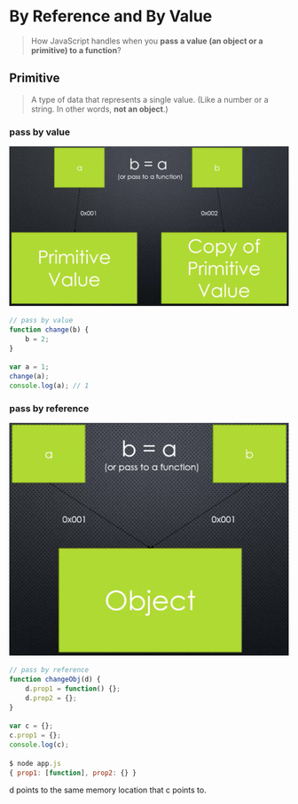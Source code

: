 # By Reference and By Value

> How JavaScript handles when you **pass a value (an object or a primitive) to a function**?

## Primitive

> A type of data that represents a single value. (Like a number or a string. In other words, **not an object**.)

### pass by value

![pass by value](images/js_pass_by_value.png)

```JavaScript
// pass by value
function change(b) {
    b = 2;
}

var a = 1;
change(a);
console.log(a); // 1
```

### pass by reference

![pass by reference](images/js_pass_by_reference.png)

```JavaScript
// pass by reference
function changeObj(d) {
    d.prop1 = function() {};
    d.prop2 = {};
}

var c = {};
c.prop1 = {};
console.log(c);

$ node app.js
{ prop1: [function], prop2: {} }
```

d points to the same memory location that c points to.
